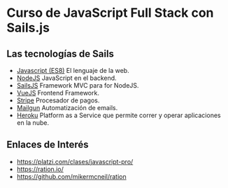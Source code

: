 # Curso de JavaScript Full Stack con Sails.js<!-- omit in toc -->

## Las tecnologías de Sails

* [Javascript (ES8)](https://developer.mozilla.org/bm/docs/Web/JavaScript) El lenguaje de la web.
* [NodeJS](https://nodejs.org/en/) JavaScript en el backend.
* [SailsJS](https://sailsjs.com/) Framework MVC para for NodeJS.
* [VueJS](https://vuejs.org/) Frontend Framework.
* [Stripe](https://stripe.com/) Procesador de pagos.
* [Mailgun](https://www.mailgun.com/) Automatización de emails.
* [Heroku](https://www.heroku.com/) Platform as a Service que permite correr y operar aplicaciones en la nube.

## Enlaces de Interés
* https://platzi.com/clases/javascript-pro/
* https://ration.io/
* https://github.com/mikermcneil/ration